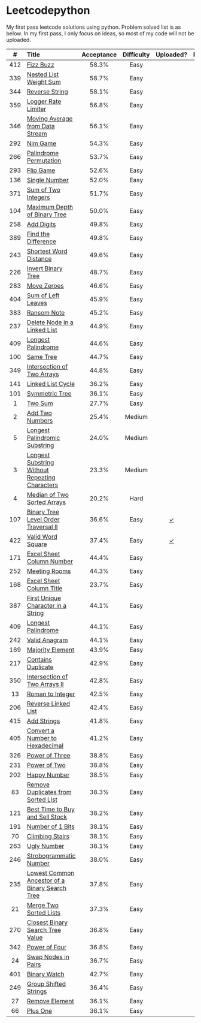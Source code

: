 # Leetcodepython
My first pass leetcode solutions using python. Problem solved list is as below. In my first pass, I only focus on ideas, so most of
my code will not be uploaded.

| # | Title | Acceptance | Difficulty | Uploaded? | Reference? |
| :---: | :----------------- | :-----: | :-----: | :----: | :----: |
| 412 | [Fizz Buzz](https://leetcode.com/problems/fizz-buzz) |58.3%|Easy|||
| 339 | [Nested List Weight Sum](http://www.cnblogs.com/grandyang/p/5340305.html) |58.7%|Easy||[✓](http://www.cnblogs.com/grandyang/p/5340305.html)|
| 344 | [Reverse String](https://leetcode.com/problems/reverse-string) |58.1%|Easy|||
| 359 | [Logger Rate Limiter](http://fernisoites.blogspot.com/2016/07/359-logger-rate-limiter.html) |56.8%|Easy||[✓](http://fernisoites.blogspot.com/2016/07/359-logger-rate-limiter.html)|
| 346 | [Moving Average from Data Stream](http://www.jianshu.com/p/5eb76b89990b) |56.1%|Easy||[✓](http://www.jianshu.com/p/5eb76b89990b)|
| 292 | [Nim Game](https://leetcode.com/problems/nim-game) |54.3%|Easy||[✓](http://www.jianshu.com/p/5eb76b89990b)|
| 266 | [Palindrome Permutation](https://segmentfault.com/a/1190000003790181) | 53.7% | Easy | | [✓](https://segmentfault.com/a/1190000003790181) |
| 293 | [Flip Game](http://www.cnblogs.com/yrbbest/p/5042265.html) | 52.6% | Easy | | [✓](http://www.cnblogs.com/yrbbest/p/5042265.html) |
| 136 | [Single Number](https://leetcode.com/problems/single-number) | 52.0% | Easy | | |
| 371 | [Sum of Two Integers](https://leetcode.com/problems/sum-of-two-integers) | 51.7% | Easy | | |
| 104 | [Maximum Depth of Binary Tree](https://leetcode.com/problems/maximum-depth-of-binary-tree) | 50.0% | Easy | | |
| 258 | [Add Digits](https://leetcode.com/problems/add-digits) | 49.8% | Easy | | [✓](http://blog.csdn.net/coder_orz/article/details/51378231) |
| 389 | [Find the Difference](https://leetcode.com/problems/find-the-difference) | 49.8% | Easy | | |
| 243 | [Shortest Word Distance](https://tonycao.gitbooks.io/leetcode-locked/content/LeetCode%20Locked/c1.4.html) | 49.6% | Easy | | [✓](https://tonycao.gitbooks.io/leetcode-locked/content/LeetCode%20Locked/c1.4.html) |
| 226 | [Invert Binary Tree](https://leetcode.com/problems/invert-binary-tree) | 48.7% | Easy | | |
| 283 | [Move Zeroes](https://leetcode.com/problems/move-zeroes) | 46.6% | Easy | | |
| 404 | [Sum of Left Leaves](https://leetcode.com/problems/sum-of-left-leaves) | 45.9% | Easy | | |
| 383 | [Ransom Note](https://leetcode.com/problems/ransom-note) | 45.2% | Easy | | |
| 237 | [Delete Node in a Linked List](https://leetcode.com/problems/delete-node-in-a-linked-list) | 44.9% | Easy | | |
| 409 | [Longest Palindrome](https://leetcode.com/problems/longest-palindrome) | 44.6% | Easy | | |
| 100 | [Same Tree](https://leetcode.com/problems/same-tree) | 44.7% | Easy | | |
| 349 | [Intersection of Two Arrays](https://leetcode.com/problems/intersection-of-two-arrays) | 44.8% | Easy | | |
| 141 | [Linked List Cycle](https://leetcode.com/problems/linked-list-cycle) | 36.2% | Easy | | |
| 101 | [Symmetric Tree](https://leetcode.com/problems/symmetric-tree) | 36.1% | Easy | | |
| 1 | [Two Sum](https://leetcode.com/problems/two-sum) | 27.7% | Easy | | |
| 2 | [Add Two Numbers](https://leetcode.com/problems/add-two-numbers) | 25.4% | Medium | | |
| 5 | [Longest Palindromic Substring](https://leetcode.com/problems/longest-palindromic-substring) | 24.0% | Medium | | |
| 3 | [Longest Substring Without Repeating Characters](https://leetcode.com/problems/longest-substring-without-repeating-characters) | 23.3% | Medium | | |
| 4 | [Median of Two Sorted Arrays](https://leetcode.com/problems/median-of-two-sorted-arrays) | 20.2% | Hard | | |
| 107 | [Binary Tree Level Order Traversal II](https://leetcode.com/problems/binary-tree-level-order-traversal-ii) | 36.6% | Easy | [✓](https://github.com/banben/Leetcodepython/blob/master/Solutions/107.py) | |
| 422 | [Valid Word Square](http://bookshadow.com/weblog/2016/10/16/leetcode-valid-word-square/) | 37.4% | Easy | [✓](https://github.com/banben/Leetcodepython/blob/master/Solutions/422.py) | [✓](http://bookshadow.com/weblog/2016/10/16/leetcode-valid-word-square/) |
| 171 | [Excel Sheet Column Number](https://leetcode.com/problems/excel-sheet-column-number) | 44.4% | Easy | | |
| 252 | [Meeting Rooms](http://www.guoting.org/leetcode/leetcode-252-meeting-rooms/) | 44.3% | Easy | | [✓](http://www.guoting.org/leetcode/leetcode-252-meeting-rooms/) |
| 168 | [Excel Sheet Column Title](https://leetcode.com/problems/excel-sheet-column-title) | 23.7% | Easy | | |
| 387 | [First Unique Character in a String](https://leetcode.com/problems/first-unique-character-in-a-string) | 44.1% | Easy | | |
| 409 | [Longest Palindrome](https://leetcode.com/problems/longest-palindrome) | 44.1% | Easy | | |
| 242 | [Valid Anagram](https://leetcode.com/problems/valid-anagram) | 44.1% | Easy | | |
| 169 | [Majority Element](https://leetcode.com/problems/majority-element) | 43.9% | Easy | | |
| 217 | [Contains Duplicate](https://leetcode.com/problems/contains-duplicate) | 42.9% | Easy | | |
| 350 | [Intersection of Two Arrays II](https://leetcode.com/problems/intersection-of-two-arrays-ii) | 42.8% | Easy | | |
| 13 | [Roman to Integer](https://leetcode.com/problems/roman-to-integer) | 42.5% | Easy | | |
| 206 | [Reverse Linked List](https://leetcode.com/problems/reverse-linked-list) | 42.4% | Easy | | |
| 415 | [Add Strings](https://leetcode.com/problems/add-strings) | 41.8% | Easy | | |
| 405 | [Convert a Number to Hexadecimal](https://leetcode.com/problems/convert-a-number-to-hexadecimal) | 41.2% | Easy | | |
| 326 | [Power of Three](https://leetcode.com/problems/power-of-three) | 38.8% | Easy | | |
| 231 | [Power of Two](https://leetcode.com/problems/power-of-two) | 38.8% | Easy | | |
| 202 | [Happy Number](https://leetcode.com/problems/happy-number) | 38.5% | Easy | | |
| 83 | [Remove Duplicates from Sorted List](https://leetcode.com/problems/remove-duplicates-from-sorted-list) | 38.3% | Easy | | |
| 121 | [Best Time to Buy and Sell Stock](https://leetcode.com/problems/best-time-to-buy-and-sell-stock) | 38.2% | Easy | | |
| 191 | [Number of 1 Bits](https://leetcode.com/problems/number-of-1-bits) | 38.1% | Easy | | |
| 70 | [Climbing Stairs](https://leetcode.com/problems/climbing-stairs) | 38.1% | Easy | | |
| 263 | [Ugly Number](https://leetcode.com/problems/ugly-number) | 38.1% | Easy | | |
| 246 | [Strobogrammatic Number](https://kennyzhuang.gitbooks.io/leetcode-lock/content/246_strobogrammatic_number.html) | 38.0% | Easy | | [✓](https://kennyzhuang.gitbooks.io/leetcode-lock/content/246_strobogrammatic_number.html) |
| 235 | [Lowest Common Ancestor of a Binary Search Tree](https://leetcode.com/problems/lowest-common-ancestor-of-a-binary-search-tree) | 37.8% | Easy | | |
| 21 | [Merge Two Sorted Lists](https://leetcode.com/problems/merge-two-sorted-lists) | 37.3% | Easy | | |
| 270 | [Closest Binary Search Tree Value](http://blog.csdn.net/xudli/article/details/48749493) | 36.8% | Easy | |  [✓](http://blog.csdn.net/xudli/article/details/48749493) |
| 342 | [Power of Four](https://leetcode.com/problems/power-of-four) | 36.8% | Easy | | |
| 24 | [Swap Nodes in Pairs](https://leetcode.com/problems/swap-nodes-in-pairs) | 36.7% | Easy | | |
| 401 | [Binary Watch](https://leetcode.com/problems/binary-watch) | 42.7% | Easy | | [✓](https://discuss.leetcode.com/topic/59494/3ms-java-solution-using-backtracking-and-idea-of-permutation-and-combination) |
| 249 | [Group Shifted Strings](http://www.cnblogs.com/grandyang/p/5204770.html) | 36.4% | Easy | | [✓](http://www.cnblogs.com/grandyang/p/5204770.html) |
| 27 | [Remove Element](https://leetcode.com/problems/remove-element) | 36.1% | Easy | | |
| 66 | [Plus One](https://leetcode.com/problems/plus-one) | 36.1% | Easy | | |
